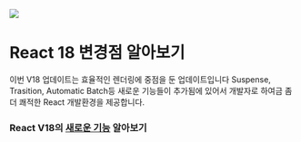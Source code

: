 ![](https://d585tldpucybw.cloudfront.net/sfimages/default-source/blogs/templates/social/reactt-light_1200x628.png?sfvrsn=43eb5f2a_2)

# React 18 변경점 알아보기

이번 V18 업데이트는 효율적인 렌더링에 중점을 둔 업데이트입니다 Suspense, Trasition, Automatic Batch등 새로운 기능들이 추가됨에 있어서
개발자로 하여금 좀 더 쾌적한 React 개발환경을 제공합니다.

### React V18의 [새로운 기능](https://reactjs.org/blog/2022/03/29/react-v18.html) 알아보기
